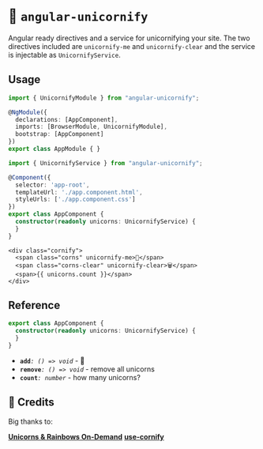 # 🦄 `angular-unicornify`

Angular ready directives and a service for unicornifying your site. The two directives included are `unicornify-me` and `unicornify-clear` and the service is injectable as `UnicornifyService`.

## Usage

```typescript
import { UnicornifyModule } from "angular-unicornify";

@NgModule({
  declarations: [AppComponent],
  imports: [BrowserModule, UnicornifyModule],
  bootstrap: [AppComponent]
})
export class AppModule { }
```

```typescript
import { UnicornifyService } from "angular-unicornify";

@Component({
  selector: 'app-root',
  templateUrl: './app.component.html',
  styleUrls: ['./app.component.css']
})
export class AppComponent {
  constructor(readonly unicorns: UnicornifyService) {
  }
}
```

```angular2html
<div class="cornify">
  <span class="corns" unicornify-me>🦄</span>
  <span class="corns-clear" unicornify-clear>🗑️</span>
  <span>{{ unicorns.count }}</span>
</div>
```

## Reference

```ts
export class AppComponent {
  constructor(readonly unicorns: UnicornifyService) {
  }
}
```

- **`add`**_`: () => void`_ - 🦄
- **`remove`**_`: () => void`_ - remove all unicorns
- **`count`**_`: number`_ - how many unicorns?


## 🙌 Credits

Big thanks to:

[__Unicorns & Rainbows On-Demand__](http://www.cornify.com)
[__use-cornify__](https://github.com/daphnesmit/use-cornify)
